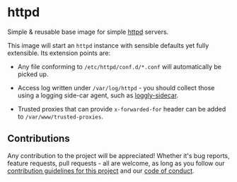 # httpd

Simple & reusable base image for simple [httpd](https://httpd.apache.org/)
servers.

This image will start an `httpd` instance with sensible defaults yet
fully extensible. Its extension points are:

* Any file conforming to `/etc/httpd/conf.d/*.conf` will automatically
  be picked up.

* Access log written under `/var/log/httpd` - you should collect those
  using a logging side-car agent, such as [loggly-sidecar](https://github.com/infolinks/loggly-sidecar).

* Trusted proxies that can provide `x-forwarded-for` header can be added
  to `/var/www/trusted-proxies`.

## Contributions

Any contribution to the project will be appreciated! Whether it's bug
reports, feature requests, pull requests - all are welcome, as long as
you follow our [contribution guidelines for this project](CONTRIBUTING.md)
and our [code of conduct](CODE_OF_CONDUCT.md).
